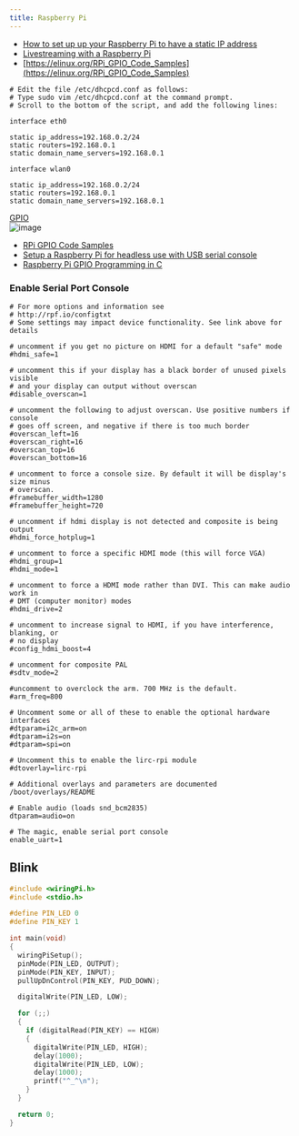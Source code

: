 ```yaml
---
title: Raspberry Pi
---
```


* [How to set up up your Raspberry Pi to have a static IP address](https://www.ionos.com/digitalguide/server/configuration/provide-raspberry-pi-with-a-static-ip-address/)  
* [Livestreaming with a Raspberry Pi](https://ant.sr/streaming-webcam-raspi/)  
* [https://elinux.org/RPi_GPIO_Code_Samples](https://elinux.org/RPi_GPIO_Code_Samples)

```
# Edit the file /etc/dhcpcd.conf as follows:
# Type sudo vim /etc/dhcpcd.conf at the command prompt.
# Scroll to the bottom of the script, and add the following lines:

interface eth0

static ip_address=192.168.0.2/24
static routers=192.168.0.1
static domain_name_servers=192.168.0.1

interface wlan0

static ip_address=192.168.0.2/24
static routers=192.168.0.1
static domain_name_servers=192.168.0.1
```

[GPIO](https://www.raspberrypi.org/documentation/usage/gpio/)  
![image](https://cdn.shopify.com/s/files/1/0176/3274/files/Pins_Only_grande.png?2408547127755526599)
 * [RPi GPIO Code Samples](https://elinux.org/RPi_GPIO_Code_Samples)
 * [Setup a Raspberry Pi for headless use with USB serial console](http://www.tal.org/tutorials/raspberry-pi-zero-usb-serial-console)
 * [Raspberry Pi GPIO Programming in C](https://www.bigmessowires.com/2018/05/26/raspberry-pi-gpio-programming-in-c/)

### Enable Serial Port Console
```
# For more options and information see
# http://rpf.io/configtxt
# Some settings may impact device functionality. See link above for details

# uncomment if you get no picture on HDMI for a default "safe" mode
#hdmi_safe=1

# uncomment this if your display has a black border of unused pixels visible
# and your display can output without overscan
#disable_overscan=1

# uncomment the following to adjust overscan. Use positive numbers if console
# goes off screen, and negative if there is too much border
#overscan_left=16
#overscan_right=16
#overscan_top=16
#overscan_bottom=16

# uncomment to force a console size. By default it will be display's size minus
# overscan.
#framebuffer_width=1280
#framebuffer_height=720

# uncomment if hdmi display is not detected and composite is being output
#hdmi_force_hotplug=1

# uncomment to force a specific HDMI mode (this will force VGA)
#hdmi_group=1
#hdmi_mode=1

# uncomment to force a HDMI mode rather than DVI. This can make audio work in
# DMT (computer monitor) modes
#hdmi_drive=2

# uncomment to increase signal to HDMI, if you have interference, blanking, or
# no display
#config_hdmi_boost=4

# uncomment for composite PAL
#sdtv_mode=2

#uncomment to overclock the arm. 700 MHz is the default.
#arm_freq=800

# Uncomment some or all of these to enable the optional hardware interfaces
#dtparam=i2c_arm=on
#dtparam=i2s=on
#dtparam=spi=on

# Uncomment this to enable the lirc-rpi module
#dtoverlay=lirc-rpi

# Additional overlays and parameters are documented /boot/overlays/README

# Enable audio (loads snd_bcm2835)
dtparam=audio=on

# The magic, enable serial port console
enable_uart=1
```

## Blink
```c
#include <wiringPi.h>
#include <stdio.h>

#define PIN_LED 0
#define PIN_KEY 1

int main(void)
{
  wiringPiSetup();
  pinMode(PIN_LED, OUTPUT);
  pinMode(PIN_KEY, INPUT);
  pullUpDnControl(PIN_KEY, PUD_DOWN);

  digitalWrite(PIN_LED, LOW);

  for (;;)
  {
    if (digitalRead(PIN_KEY) == HIGH)
    {
      digitalWrite(PIN_LED, HIGH);
      delay(1000);
      digitalWrite(PIN_LED, LOW);
      delay(1000);
      printf("^_^\n");
    }
  }

  return 0;
}
```
